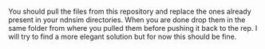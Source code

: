 You should pull the files from this repository and replace the ones already present in your ndnsim directories. When you are done drop them in the same folder from where you pulled them before pushing it back to the rep.
I will try to find a more elegant solution but for now this should be fine.
